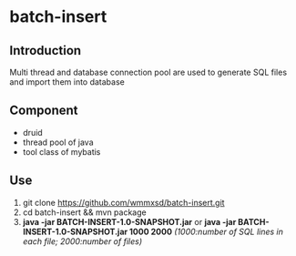 # batch-insert
## Introduction
Multi thread and database connection pool are used to generate SQL files and import them into database
## Component
+ druid
+ thread pool of java
+ tool class of mybatis
## Use
1. git clone https://github.com/wmmxsd/batch-insert.git
2. cd batch-insert && mvn package 
3. **java -jar BATCH-INSERT-1.0-SNAPSHOT.jar** or **java -jar BATCH-INSERT-1.0-SNAPSHOT.jar 1000 2000** _(1000:number of SQL lines in each file; 2000:number of files)_

